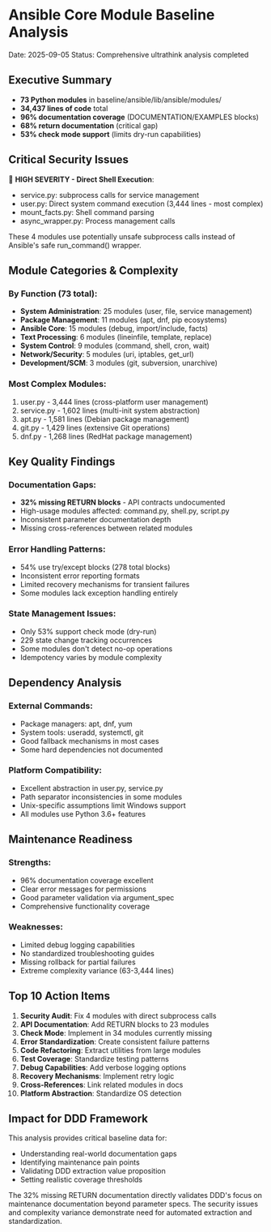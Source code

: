 # Ansible Core Module Baseline Analysis
Date: 2025-09-05
Status: Comprehensive ultrathink analysis completed

## Executive Summary
- **73 Python modules** in baseline/ansible/lib/ansible/modules/
- **34,437 lines of code** total
- **96% documentation coverage** (DOCUMENTATION/EXAMPLES blocks)
- **68% return documentation** (critical gap)
- **53% check mode support** (limits dry-run capabilities)

## Critical Security Issues

🚨 **HIGH SEVERITY - Direct Shell Execution**:
- service.py: subprocess calls for service management
- user.py: Direct system command execution (3,444 lines - most complex)
- mount_facts.py: Shell command parsing
- async_wrapper.py: Process management calls

These 4 modules use potentially unsafe subprocess calls instead of Ansible's safe run_command() wrapper.

## Module Categories & Complexity

### By Function (73 total):
- **System Administration**: 25 modules (user, file, service management)
- **Package Management**: 11 modules (apt, dnf, pip ecosystems)
- **Ansible Core**: 15 modules (debug, import/include, facts)
- **Text Processing**: 6 modules (lineinfile, template, replace)
- **System Control**: 9 modules (command, shell, cron, wait)
- **Network/Security**: 5 modules (uri, iptables, get_url)
- **Development/SCM**: 3 modules (git, subversion, unarchive)

### Most Complex Modules:
1. user.py - 3,444 lines (cross-platform user management)
2. service.py - 1,602 lines (multi-init system abstraction)
3. apt.py - 1,581 lines (Debian package management)
4. git.py - 1,429 lines (extensive Git operations)
5. dnf.py - 1,268 lines (RedHat package management)

## Key Quality Findings

### Documentation Gaps:
- **32% missing RETURN blocks** - API contracts undocumented
- High-usage modules affected: command.py, shell.py, script.py
- Inconsistent parameter documentation depth
- Missing cross-references between related modules

### Error Handling Patterns:
- 54% use try/except blocks (278 total blocks)
- Inconsistent error reporting formats
- Limited recovery mechanisms for transient failures
- Some modules lack exception handling entirely

### State Management Issues:
- Only 53% support check mode (dry-run)
- 229 state change tracking occurrences
- Some modules don't detect no-op operations
- Idempotency varies by module complexity

## Dependency Analysis

### External Commands:
- Package managers: apt, dnf, yum
- System tools: useradd, systemctl, git
- Good fallback mechanisms in most cases
- Some hard dependencies not documented

### Platform Compatibility:
- Excellent abstraction in user.py, service.py
- Path separator inconsistencies in some modules
- Unix-specific assumptions limit Windows support
- All modules use Python 3.6+ features

## Maintenance Readiness

### Strengths:
- 96% documentation coverage excellent
- Clear error messages for permissions
- Good parameter validation via argument_spec
- Comprehensive functionality coverage

### Weaknesses:
- Limited debug logging capabilities
- No standardized troubleshooting guides
- Missing rollback for partial failures
- Extreme complexity variance (63-3,444 lines)

## Top 10 Action Items

1. **Security Audit**: Fix 4 modules with direct subprocess calls
2. **API Documentation**: Add RETURN blocks to 23 modules
3. **Check Mode**: Implement in 34 modules currently missing
4. **Error Standardization**: Create consistent failure patterns
5. **Code Refactoring**: Extract utilities from large modules
6. **Test Coverage**: Standardize testing patterns
7. **Debug Capabilities**: Add verbose logging options
8. **Recovery Mechanisms**: Implement retry logic
9. **Cross-References**: Link related modules in docs
10. **Platform Abstraction**: Standardize OS detection

## Impact for DDD Framework

This analysis provides critical baseline data for:
- Understanding real-world documentation gaps
- Identifying maintenance pain points
- Validating DDD extraction value proposition
- Setting realistic coverage thresholds

The 32% missing RETURN documentation directly validates DDD's focus on maintenance documentation beyond parameter specs. The security issues and complexity variance demonstrate need for automated extraction and standardization.